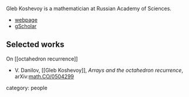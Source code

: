 
Gleb Koshevoy is a mathematician at Russian Academy of Sciences. 

* [webpage](http://mathecon.cemi.rssi.ru/en/koshevoy)
* [gScholar](https://scholar.google.com/citations?user=NBV3-VcAAAAJ)

## Selected works

On [[octahedron recurrence]]

* V. Danilov, [[Gleb Koshevoy]], _Arrays and the octahedron recurrence_, arXiv:[math.CO/0504299](https://arxiv.org/abs/math/0504299)

category: people